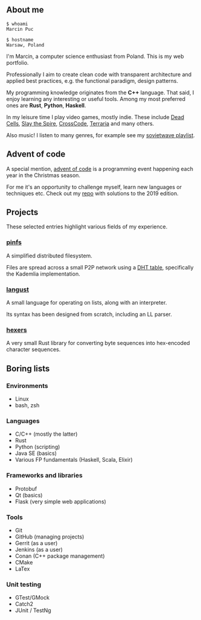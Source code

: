 ## About me

```shell
$ whoami
Marcin Puc

$ hostname
Warsaw, Poland
```

I'm Marcin, a computer science enthusiast from Poland. This is my web portfolio.

Professionally I aim to create clean code with transparent architecture and applied best practices,
e.g. the functional paradigm, design patterns.

My programming knowledge originates from the **C++** language. That said, I enjoy learning any interesting or useful tools.
Among my most preferred ones are **Rust**, **Python**, **Haskell**.

In my leisure time I play video games, mostly indie.
These include [Dead Cells](https://dead-cells.com/), [Slay the Spire](https://www.megacrit.com/),
[CrossCode](http://www.cross-code.com/en/home), [Terraria](http://terraria.org/) and many others.

Also music! I listen to many genres, for example see my
[sovietwave playlist](https://open.spotify.com/playlist/4VeiwlzZcdkjeimX6fd5CS?si=eKGrlopwRfyJOY8xyOHdnw).

## Advent of code

A special mention, [advent of code](https://adventofcode.com/) is a programming event happening each year in the Christmas season.

For me it's an opportunity to challenge myself, learn new languages or techniques etc.
Check out my [repo](https://github.com/tranzystorek-io/aoc2019) with solutions to the 2019 edition.

## Projects

These selected entries highlight various fields of my experience.

### [pinfs](https://gitlab.com/Tranzystorek/pinfs)

A simplified distributed filesystem.

Files are spread across a small P2P network using a [DHT table](https://en.wikipedia.org/wiki/Distributed_hash_table),
specifically the Kademlia implementation.

### [langust](https://gitlab.com/Tranzystorek/langust)

A small language for operating on lists, along with an interpreter.

Its syntax has been designed from scratch, including an LL parser.

### [hexers](https://github.com/tranzystorek-io/hexers)

A very small Rust library for converting byte sequences into hex-encoded character sequences.

## Boring lists

### Environments

* Linux
* bash, zsh

### Languages

* C/C++ (mostly the latter)
* Rust
* Python (scripting)
* Java SE (basics)
* Various FP fundamentals (Haskell, Scala, Elixir)

### Frameworks and libraries

* Protobuf
* Qt (basics)
* Flask (very simple web applications)

### Tools

* Git
* GitHub (managing projects)
* Gerrit (as a user)
* Jenkins (as a user)
* Conan (C++ package management)
* CMake
* LaTex

### Unit testing

* GTest/GMock
* Catch2
* JUnit / TestNg
